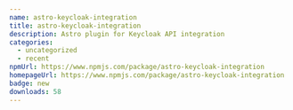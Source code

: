 ```yaml
---
name: astro-keycloak-integration
title: astro-keycloak-integration
description: Astro plugin for Keycloak API integration
categories:
  - uncategorized
  - recent
npmUrl: https://www.npmjs.com/package/astro-keycloak-integration
homepageUrl: https://www.npmjs.com/package/astro-keycloak-integration
badge: new
downloads: 58
---
```

